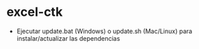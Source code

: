 # excel-ctk
- Ejecutar update.bat (Windows) o update.sh (Mac/Linux) para instalar/actualizar las dependencias

